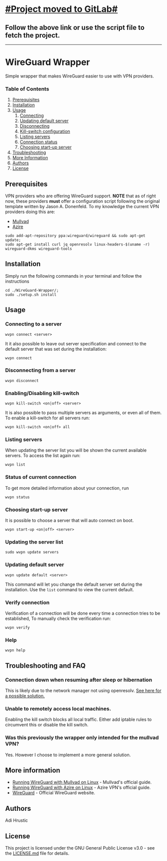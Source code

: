 # [#Project moved to GitLab#](https://gitlab.com/adihrustic/WireGuard-Wrapper)
## Follow the above link or use the script file to fetch the project.
------------------------
# WireGuard Wrapper
Simple wrapper that makes WireGuard easier to use with VPN providers.

### Table of Contents
1. [Prerequisites](https://gitlab.com/adihrustic/WireGuard-Wrapper#prerequisites)
1. [Installation](https://gitlab.com/adihrustic/WireGuard-Wrapper#installation)
1. [Usage](https://gitlab.com/adihrustic/WireGuard-Wrapper#usage)
    1. [Connecting](https://gitlab.com/adihrustic/WireGuard-Wrapper#connecting-to-a-server)
    1. [Updating default server](https://gitlab.com/adihrustic/WireGuard-Wrapper#updating-default-server)
    1. [Disconnecting](https://gitlab.com/adihrustic/WireGuard-Wrapper#disconnecting-from-a-server)
    1. [Kill-switch configuration](https://gitlab.com/adihrustic/WireGuard-Wrapper#enablingdisabling-kill-switch)
    1. [Listing servers](https://gitlab.com/adihrustic/WireGuard-Wrapper#listing-servers)
    1. [Connection status](https://gitlab.com/adihrustic/WireGuard-Wrapper#status-of-current-connection)
    1. [Choosing start-up server](https://gitlab.com/adihrustic/WireGuard-Wrapper#choosing-start-up-server)
1. [Troubleshooting](https://gitlab.com/adihrustic/WireGuard-Wrapper#troubleshooting)
1. [More Information](https://gitlab.com/adihrustic/WireGuard-Wrapper#more-information)
1. [Authors](https://gitlab.com/adihrustic/WireGuard-Wrapper#authors)
1. [License](https://gitlab.com/adihrustic/WireGuard-Wrapper#license)


## Prerequisites
VPN providers who are offering WireGuard support. **NOTE** that as of right now, these providers **must** offer a configuration script following the original template written by Jason A. Donenfeld. To my knowledge the current VPN providers doing this are:
* [Mullvad](https://mullvad.net/)
* [Azire](https://www.azirevpn.com/)

```
sudo add-apt-repository ppa:wireguard/wireguard && sudo apt-get update;
sudo apt-get install curl jq openresolv linux-headers-$(uname -r) wireguard-dkms wireguard-tools
```

## Installation
Simply run the following commands in your terminal and follow the instructions
```
cd ./WireGuard-Wrapper/;
sudo ./setup.sh install
```

## Usage
### Connecting to a server
```
wvpn connect <server>
```

It it also possible to leave out server specification and connect to the default server that was set during the installation:
```
wvpn connect
```

### Disconnecting from a server
```
wvpn disconnect
```

### Enabling/Disabling kill-switch
```
wvpn kill-switch <on|off> <server>
```

It is also possible to pass multiple servers as arguments, or even all of them. To enable a kill-switch for all servers run:
```
wvpn kill-switch <on|off> all
```

### Listing servers
When updating the server list you will be shown the current available servers. To access the list again run:
```
wvpn list
```

### Status of current connection
To get more detailed information about your connection, run
```
wvpn status
```

### Choosing start-up server
It is possible to choose a server that will auto connect on boot.
```
wvpn start-up <on|off> <server>
```

### Updating the server list
```
sudo wvpn update servers
```

### Updating default server
```
wvpn update default <server>
```
This command will let you change the default server set during the installation. Use the `list` command to view the current default.


### Verify connection
Verification of a connection will be done every time a connection tries to be established, To manually check the verification run:
```
wvpn verify
```

### Help
```
wvpn help
```

## Troubleshooting and FAQ
### Connection down when resuming after sleep or hibernation
This is likely due to the network manager not using openresolv. [See here for a possible solution.](https://wiki.archlinux.org/index.php/NetworkManager#Use_openresolv)
### Unable to remotely access local machines.
Enabling the kill switch blocks all local traffic. Either add iptable rules to circumvent this or disable the kill switch.
### Was this previously the wrapper only intended for the mullvad VPN?
Yes. However I choose to implement a more general solution.

## More information
* [Running WireGuard with Mullvad on Linux](https://mullvad.net/en/guides/wireguard-and-mullvad-vpn) - Mullvad's official guide.
* [Running WireGuard with Azire on Linux](https://www.azirevpn.com/support/guides/computer/linux/wireguard-cli) - Azire VPN's official guide.
* [WireGuard](https://www.wireguard.com/) - Official WireGuard website.

## Authors
Adi Hrustic

## License
This project is licensed under the GNU General Public License v3.0 - see the [LICENSE.md](LICENSE.md) file for details.
